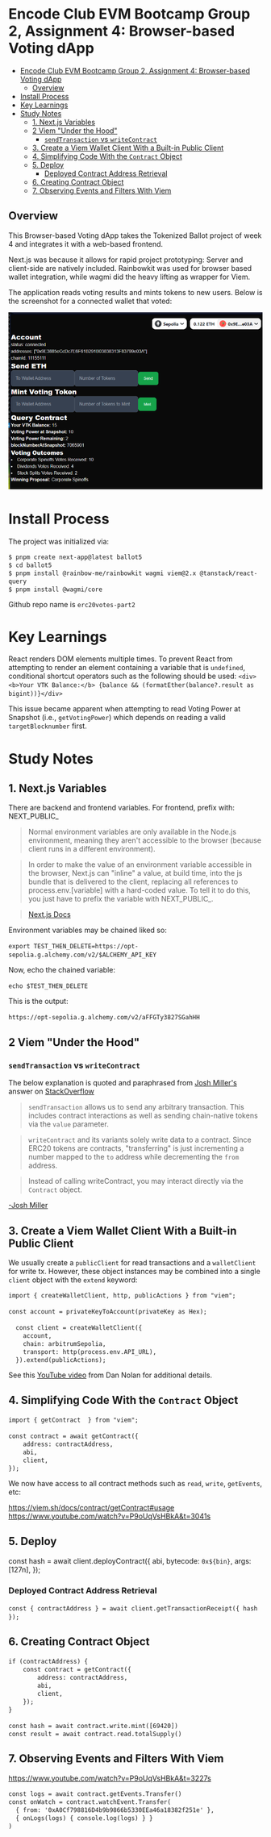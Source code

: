 # Encode Club EVM Bootcamp Group 2, Assignment 4: Browser-based Voting dApp

- [Encode Club EVM Bootcamp Group 2, Assignment 4: Browser-based Voting dApp](#encode-club-evm-bootcamp-group-2-assignment-4-browser-based-voting-dapp)
  - [Overview](#overview)
- [Install Process](#install-process)
- [Key Learnings](#key-learnings)
- [Study Notes](#study-notes)
  - [1. Next.js Variables](#1-nextjs-variables)
  - [2 Viem "Under the Hood"](#2-viem-under-the-hood)
    - [`sendTransaction` vs `writeContract`](#sendtransaction-vs-writecontract)
  - [3. Create a Viem Wallet Client With a Built-in Public Client](#3-create-a-viem-wallet-client-with-a-built-in-public-client)
  - [4. Simplifying Code With the `Contract` Object](#4-simplifying-code-with-the-contract-object)
  - [5. Deploy](#5-deploy)
    - [Deployed Contract Address Retrieval](#deployed-contract-address-retrieval)
  - [6. Creating Contract Object](#6-creating-contract-object)
  - [7. Observing Events and Filters With Viem](#7-observing-events-and-filters-with-viem)

## Overview 

This Browser-based Voting dApp takes the Tokenized Ballot project of week 4 and integrates it with a web-based frontend.

Next.js was because it allows for rapid project prototyping:  Server and client-side are natively included. Rainbowkit was used for browser based wallet integration, while wagmi did the heavy lifting as wrapper for Viem.

The application reads voting results and mints tokens to new users.  Below is the screenshot for a connected wallet that voted:

![working web app](public/completed-app.png)


# Install Process
The project was initialized via:

```
$ pnpm create next-app@latest ballot5
$ cd ballot5 
$ pnpm install @rainbow-me/rainbowkit wagmi viem@2.x @tanstack/react-query
$ pnpm install @wagmi/core
```

Github repo name is `erc20votes-part2`

# Key Learnings

React renders DOM elements multiple times.  To prevent React from attempting to render an element containing a variable that is `undefined`, conditional shortcut operators such as the following should  be used: `<div><b>Your VTK Balance:</b> {balance && (formatEther(balance?.result as bigint))}</div>`

This issue became apparent when attempting to read Voting Power at Snapshot (i.e., `getVotingPower`) which depends on reading a valid `targetBlocknumber` first.

# Study Notes

## 1. Next.js Variables

There are backend and frontend variables.  For frontend, prefix with:  NEXT_PUBLIC_


> Normal environment variables are only available in the Node.js environment, meaning they aren't accessible to the browser (because client runs in a different environment).
 
> In order to make the value of an environment variable accessible in the browser, Next.js can "inline" a value, at build time, into the js bundle that is delivered to the client, replacing all references to process.env.[variable] with a hard-coded value. To tell it to do this, you just have to prefix the variable with NEXT_PUBLIC_.

> [Next.js Docs]( https://nextjs.org/docs/pages/building-your-application/configuring/environment-variables#bundling-environment-variables-for-the-browser)


Environment variables may be chained liked so:

`export TEST_THEN_DELETE=https://opt-sepolia.g.alchemy.com/v2/$ALCHEMY_API_KEY`

Now, echo the chained variable:

`echo $TEST_THEN_DELETE`  

This is the output:

`https://opt-sepolia.g.alchemy.com/v2/aFFGTy3827SGahHH`


## 2 Viem "Under the Hood" 

### `sendTransaction` vs `writeContract`

The below explanation is quoted and paraphrased from [Josh Miller's](https://linkedin.com/in/truemiller) answer on [StackOverflow](https://stackoverflow.com/a/78802248/94695)

> `sendTransaction` allows us to send any arbitrary transaction. This includes contract interactions as well as sending chain-native tokens via the `value` parameter. 

> `writeContract` and its variants solely write data to a contract. Since ERC20 tokens are contracts,  "transferring" is just incrementing a number mapped to the `to` address while decrementing the `from` address.

> Instead of calling writeContract, you may interact directly via the `Contract` object.

[-Josh Miller](https://truemiller.com) 


## 3. Create a Viem Wallet Client With a Built-in Public Client

We usually create a `publicClient` for read transactions and a `walletClient` for write tx.  However, these object instances may be combined into a single `client` object with the `extend` keyword:

```
import { createWalletClient, http, publicActions } from "viem";

const account = privateKeyToAccount(privateKey as Hex);

  const client = createWalletClient({
    account,
    chain: arbitrumSepolia,
    transport: http(process.env.API_URL),
  }).extend(publicActions);
```

See this [YouTube video](https://youtu.be/P9oUqVsHBkA?si=URjgzUHKfebgZ_Bk&t=2096) from Dan Nolan for additional details.

## 4. Simplifying Code With the `Contract` Object

```
import { getContract  } from "viem";

const contract = await getContract({
    address: contractAddress,
    abi,
    client,
});

```

We now have access to all contract methods such as `read`, `write`, `getEvents`, etc:

https://viem.sh/docs/contract/getContract#usage
https://www.youtube.com/watch?v=P9oUqVsHBkA&t=3041s


## 5. Deploy
const hash = await client.deployContract({
    abi,
    bytecode: `0x${bin}`,
    args: [127n],
});

### Deployed Contract Address Retrieval
  `const { contractAddress } = await client.getTransactionReceipt({ hash });`

## 6. Creating Contract Object

```
if (contractAddress) {
    const contract = getContract({
        address: contractAddress,
        abi,
        client,
    });
}

const hash = await contract.write.mint([69420])
const result = await contract.read.totalSupply()
```

## 7. Observing Events and Filters With Viem

https://www.youtube.com/watch?v=P9oUqVsHBkA&t=3227s

```
const logs = await contract.getEvents.Transfer()
const onWatch = contract.watchEvent.Transfer(
  { from: '0xA0Cf798816D4b9b9866b5330EEa46a18382f251e' },
  { onLogs(logs) { console.log(logs) } }
)
```